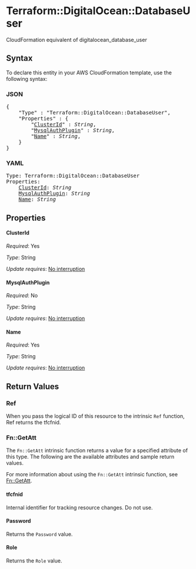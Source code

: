 # Terraform::DigitalOcean::DatabaseUser

CloudFormation equivalent of digitalocean_database_user

## Syntax

To declare this entity in your AWS CloudFormation template, use the following syntax:

### JSON

<pre>
{
    "Type" : "Terraform::DigitalOcean::DatabaseUser",
    "Properties" : {
        "<a href="#clusterid" title="ClusterId">ClusterId</a>" : <i>String</i>,
        "<a href="#mysqlauthplugin" title="MysqlAuthPlugin">MysqlAuthPlugin</a>" : <i>String</i>,
        "<a href="#name" title="Name">Name</a>" : <i>String</i>,
    }
}
</pre>

### YAML

<pre>
Type: Terraform::DigitalOcean::DatabaseUser
Properties:
    <a href="#clusterid" title="ClusterId">ClusterId</a>: <i>String</i>
    <a href="#mysqlauthplugin" title="MysqlAuthPlugin">MysqlAuthPlugin</a>: <i>String</i>
    <a href="#name" title="Name">Name</a>: <i>String</i>
</pre>

## Properties

#### ClusterId

_Required_: Yes

_Type_: String

_Update requires_: [No interruption](https://docs.aws.amazon.com/AWSCloudFormation/latest/UserGuide/using-cfn-updating-stacks-update-behaviors.html#update-no-interrupt)

#### MysqlAuthPlugin

_Required_: No

_Type_: String

_Update requires_: [No interruption](https://docs.aws.amazon.com/AWSCloudFormation/latest/UserGuide/using-cfn-updating-stacks-update-behaviors.html#update-no-interrupt)

#### Name

_Required_: Yes

_Type_: String

_Update requires_: [No interruption](https://docs.aws.amazon.com/AWSCloudFormation/latest/UserGuide/using-cfn-updating-stacks-update-behaviors.html#update-no-interrupt)

## Return Values

### Ref

When you pass the logical ID of this resource to the intrinsic `Ref` function, Ref returns the tfcfnid.

### Fn::GetAtt

The `Fn::GetAtt` intrinsic function returns a value for a specified attribute of this type. The following are the available attributes and sample return values.

For more information about using the `Fn::GetAtt` intrinsic function, see [Fn::GetAtt](https://docs.aws.amazon.com/AWSCloudFormation/latest/UserGuide/intrinsic-function-reference-getatt.html).

#### tfcfnid

Internal identifier for tracking resource changes. Do not use.

#### Password

Returns the <code>Password</code> value.

#### Role

Returns the <code>Role</code> value.

